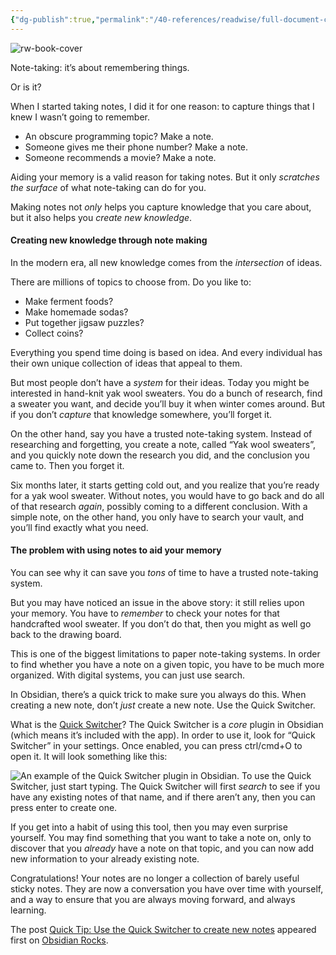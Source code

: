 ```yaml
---
{"dg-publish":true,"permalink":"/40-references/readwise/full-document-contents/quick-tip-use-the-quick-switcher-to-create-new-notes/","tags":["rw/articles"]}
---
```


![rw-book-cover](https://i0.wp.com/obsidian.rocks/wp-content/uploads/2023/06/mark-fletcher-brown-nN5L5GXKFz8-unsplash-1.jpg?fit=2000%2C678&ssl=1)

Note-taking: it’s about remembering things.

Or is it?

When I started taking notes, I did it for one reason: to capture things that I knew I wasn’t going to remember.

* An obscure programming topic? Make a note.
* Someone gives me their phone number? Make a note.
* Someone recommends a movie? Make a note.

Aiding your memory is a valid reason for taking notes. But it only *scratches the surface* of what note-taking can do for you.

Making notes not *only* helps you capture knowledge that you care about, but it also helps you *create new knowledge*.

#### Creating new knowledge through note making

In the modern era, all new knowledge comes from the *intersection* of ideas.

There are millions of topics to choose from. Do you like to:

* Make ferment foods?
* Make homemade sodas?
* Put together jigsaw puzzles?
* Collect coins?

Everything you spend time doing is based on idea. And every individual has their own unique collection of ideas that appeal to them.

But most people don’t have a *system* for their ideas. Today you might be interested in hand-knit yak wool sweaters. You do a bunch of research, find a sweater you want, and decide you’ll buy it when winter comes around. But if you don’t *capture* that knowledge somewhere, you’ll forget it.

On the other hand, say you have a trusted note-taking system. Instead of researching and forgetting, you create a note, called “Yak wool sweaters”, and you quickly note down the research you did, and the conclusion you came to. Then you forget it.

Six months later, it starts getting cold out, and you realize that you’re ready for a yak wool sweater. Without notes, you would have to go back and do all of that research *again*, possibly coming to a different conclusion. With a simple note, on the other hand, you only have to search your vault, and you’ll find exactly what you need.

#### The problem with using notes to aid your memory

You can see why it can save you *tons* of time to have a trusted note-taking system.

But you may have noticed an issue in the above story: it still relies upon your memory. You have to *remember* to check your notes for that handcrafted wool sweater. If you don’t do that, then you might as well go back to the drawing board.

This is one of the biggest limitations to paper note-taking systems. In order to find whether you have a note on a given topic, you have to be much more organized. With digital systems, you can just use search.

In Obsidian, there’s a quick trick to make sure you always do this. When creating a new note, don’t *just* create a new note. Use the Quick Switcher.

What is the [Quick Switcher](https://help.obsidian.md/Plugins/Quick+switcher)? The Quick Switcher is a *core* plugin in Obsidian (which means it’s included with the app). In order to use it, look for “Quick Switcher” in your settings. Once enabled, you can press ctrl/cmd+O to open it. It will look something like this:

![An example of the Quick Switcher plugin in Obsidian.](https://i0.wp.com/obsidian.rocks/wp-content/uploads/2023/06/quick-switcher.png?resize=1024%2C848&ssl=1)
To use the Quick Switcher, just start typing. The Quick Switcher will first *search* to see if you have any existing notes of that name, and if there aren’t any, then you can press enter to create one.

If you get into a habit of using this tool, then you may even surprise yourself. You may find something that you want to take a note on, only to discover that you *already* have a note on that topic, and you can now add new information to your already existing note.

Congratulations! Your notes are no longer a collection of barely useful sticky notes. They are now a conversation you have over time with yourself, and a way to ensure that you are always moving forward, and always learning.

The post [Quick Tip: Use the Quick Switcher to create new notes](https://obsidian.rocks/quick-tip-use-the-quick-switcher-to-create-new-notes/) appeared first on [Obsidian Rocks](https://obsidian.rocks).
